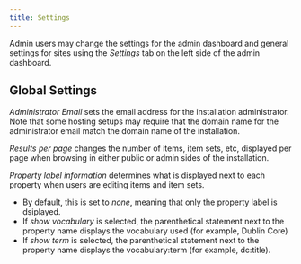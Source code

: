 ```yaml
---
title: Settings
---
```


Admin users may change the settings for the admin dashboard and general settings for sites using the *Settings* tab on the left side of the admin dashboard. 

## Global Settings

*Administrator Email* sets the email address for the installation administrator. Note that some hosting setups may require that the domain name for the administrator email match the domain name of the installation.  

*Results per page* changes the number of items, item sets, etc, displayed per page when browsing in either public or admin sides of the installation.

*Property label information* determines what is displayed next to each property when users are editing items and item sets. 
* By default, this is set to *none*, meaning that only the property label is dsiplayed.
* If *show vocabulary* is selected, the parenthetical statement next to the property name displays the vocabulary used (for example, Dublin Core) 
* If *show term* is selected, the parenthetical statement next to the property name displays the vocabulary:term (for example, dc:title). 
